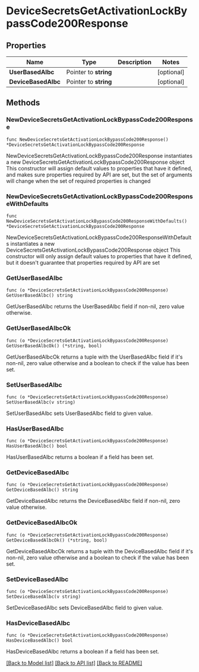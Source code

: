 # DeviceSecretsGetActivationLockBypassCode200Response

## Properties

Name | Type | Description | Notes
------------ | ------------- | ------------- | -------------
**UserBasedAlbc** | Pointer to **string** |  | [optional] 
**DeviceBasedAlbc** | Pointer to **string** |  | [optional] 

## Methods

### NewDeviceSecretsGetActivationLockBypassCode200Response

`func NewDeviceSecretsGetActivationLockBypassCode200Response() *DeviceSecretsGetActivationLockBypassCode200Response`

NewDeviceSecretsGetActivationLockBypassCode200Response instantiates a new DeviceSecretsGetActivationLockBypassCode200Response object
This constructor will assign default values to properties that have it defined,
and makes sure properties required by API are set, but the set of arguments
will change when the set of required properties is changed

### NewDeviceSecretsGetActivationLockBypassCode200ResponseWithDefaults

`func NewDeviceSecretsGetActivationLockBypassCode200ResponseWithDefaults() *DeviceSecretsGetActivationLockBypassCode200Response`

NewDeviceSecretsGetActivationLockBypassCode200ResponseWithDefaults instantiates a new DeviceSecretsGetActivationLockBypassCode200Response object
This constructor will only assign default values to properties that have it defined,
but it doesn't guarantee that properties required by API are set

### GetUserBasedAlbc

`func (o *DeviceSecretsGetActivationLockBypassCode200Response) GetUserBasedAlbc() string`

GetUserBasedAlbc returns the UserBasedAlbc field if non-nil, zero value otherwise.

### GetUserBasedAlbcOk

`func (o *DeviceSecretsGetActivationLockBypassCode200Response) GetUserBasedAlbcOk() (*string, bool)`

GetUserBasedAlbcOk returns a tuple with the UserBasedAlbc field if it's non-nil, zero value otherwise
and a boolean to check if the value has been set.

### SetUserBasedAlbc

`func (o *DeviceSecretsGetActivationLockBypassCode200Response) SetUserBasedAlbc(v string)`

SetUserBasedAlbc sets UserBasedAlbc field to given value.

### HasUserBasedAlbc

`func (o *DeviceSecretsGetActivationLockBypassCode200Response) HasUserBasedAlbc() bool`

HasUserBasedAlbc returns a boolean if a field has been set.

### GetDeviceBasedAlbc

`func (o *DeviceSecretsGetActivationLockBypassCode200Response) GetDeviceBasedAlbc() string`

GetDeviceBasedAlbc returns the DeviceBasedAlbc field if non-nil, zero value otherwise.

### GetDeviceBasedAlbcOk

`func (o *DeviceSecretsGetActivationLockBypassCode200Response) GetDeviceBasedAlbcOk() (*string, bool)`

GetDeviceBasedAlbcOk returns a tuple with the DeviceBasedAlbc field if it's non-nil, zero value otherwise
and a boolean to check if the value has been set.

### SetDeviceBasedAlbc

`func (o *DeviceSecretsGetActivationLockBypassCode200Response) SetDeviceBasedAlbc(v string)`

SetDeviceBasedAlbc sets DeviceBasedAlbc field to given value.

### HasDeviceBasedAlbc

`func (o *DeviceSecretsGetActivationLockBypassCode200Response) HasDeviceBasedAlbc() bool`

HasDeviceBasedAlbc returns a boolean if a field has been set.


[[Back to Model list]](../README.md#documentation-for-models) [[Back to API list]](../README.md#documentation-for-api-endpoints) [[Back to README]](../README.md)


